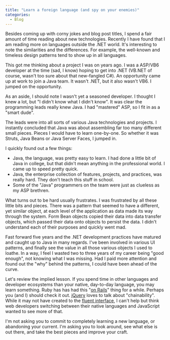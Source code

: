 ```yaml
---
title: "Learn a foreign language (and spy on your enemies)"
categories:
  - Blog
---
```



Besides coming up with corny jokes and blog post titles, I spend a fair amount of time reading about new technologies. Recently I have found that I am reading more on languages outside the .NET world. It's interesting to note the similarities and the differences. For example, the well-known and timeless design patterns tend to show up in all languages.

This got me thinking about a project I was on years ago. I was a ASP/VB6 developer at the time (sad, I know) hoping to get into .NET (VB.NET of course, wasn't too sure about that new-fangled C#). An opportunity came up at work to join a Java team. It wasn't .NET, but it also wasn't VB6. I jumped on the opportunity.

As an aside, I should note I wasn't yet a seasoned developer. I thought I knew a lot, but "I didn't know what I didn't know". It was clear the programming leads really knew Java. I had "mastered" ASP, so I fit in as a "smart dude".

The leads were into all sorts of various Java technologies and projects. I instantly concluded that Java was about assembling far too many different small pieces. Pieces I would have to learn one-by-one. So whether it was Struts, Java Beans or Java Server Faces, I jumped in.

I quickly found out a few things:

* Java, the language, was pretty easy to learn. I had done a little bit of Java in college, but that didn't mean anything in the professional world. I came up to speed pretty quick.
* Java, the enterprise collection of features, projects, and practices, was really hard. They don't teach this stuff in school.
* Some of the "Java" programmers on the team were just as clueless as my ASP brethren.

What turns out to be hard usually frustrates. I was frustrated by all these little bits and pieces. There was a pattern that seemed to have a different, yet similar object, at each level of the application as data made its way through the system. Form Bean objects copied their data into data transfer objects, which passed their data onto objects to persist the data. I didn't understand each of their purposes and quickly went mad.

Fast forward five years and the .NET development practices have matured and caught up to Java in many regards. I've been involved in various UI patterns, and finally see the value in all those various objects I used to loathe. In a way, I feel I wasted two to three years of my career being "good enough", not knowing what I was missing. Had I paid more attention and found out the "why" behind the patterns, I could have been ahead of the curve.

Let's review the implied lesson. If you spend time in other languages and developer ecosystems than your native, day-to-day language, you may learn something. Ruby has has had this "[on Rails](http://rubyonrails.org/)" thing for a while. Perhaps you (and I) should check it out. [jQuery](http://jquery.com/) loves to talk about "chainability". While it may not have created to the [fluent interface](http://en.wikipedia.org/wiki/Fluent_interface), I can't help but think web developers switching between their native languages and JavaScript wanted to see more of that.

I'm not asking you to commit to completely learning a new language, or abandoning your current. I'm asking you to look around, see what else is out there, and take the best pieces and improve your craft.